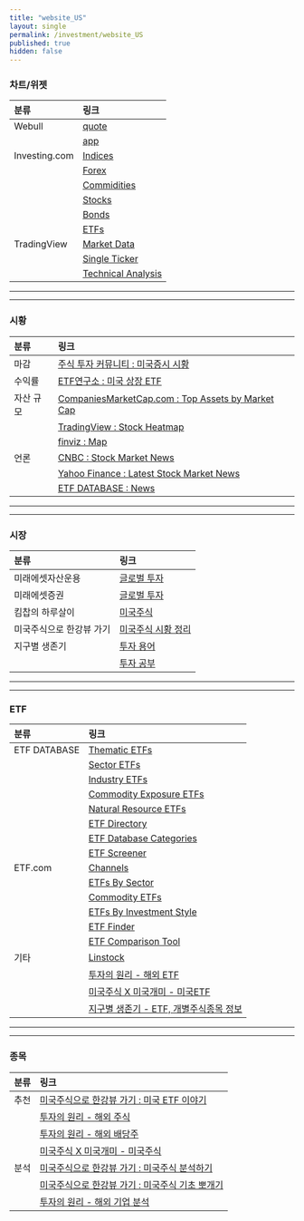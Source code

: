 ```yaml
---
title: "website_US"
layout: single
permalink: /investment/website_US
published: true
hidden: false
---
```


<head>
  <base target="_blank">
</head>

### 차트/위젯

| 분류 | 링크 |
| :- | :- |
| Webull       | [quote](https://www.webull.com/quote) |
|              | [app](https://app.webull.com/stocks) |
| Investing.com | [Indices](https://m.investing.com/indices/) |
|               | [Forex](https://m.investing.com/currencies/) |
|               | [Commidities](https://m.investing.com/commodities/) |
|               | [Stocks](https://m.investing.com/equities/) |
|               | [Bonds](https://m.investing.com/rates-bonds/) |
|               | [ETFs](https://m.investing.com/etfs/) |
| TradingView | [Market Data](https://www.tradingview.com/widget/market-quotes/) |
|             | [Single Ticker](https://www.tradingview.com/widget/single-ticker/) |
|             | [Technical Analysis](https://www.tradingview.com/widget/technical-analysis/) |

***
***

### 시황

| 분류 | 링크 |
| :- | :- |
| 마감 | [주식 투자 커뮤니티 : 미국증시 시황](https://usstockinfo.tistory.com/m/category/%EB%AF%B8%EA%B5%AD%EC%A6%9D%EC%8B%9C%20%EC%8B%9C%ED%99%A9) |
| 수익률 | [ETF연구소 : 미국 상장 ETF](https://m.blog.naver.com/just_do_etf?categoryNo=16) |
| 자산 규모 | [CompaniesMarketCap.com : Top Assets by Market Cap](https://companiesmarketcap.com/assets-by-market-cap/) |
|           | [TradingView : Stock Heatmap](https://www.tradingview.com/heatmap/stock/) |
|           | [finviz : Map](https://finviz.com/map.ashx) |
| 언론 | [CNBC : Stock Market News](https://www.cnbc.com/stocks/) |
|      | [Yahoo Finance : Latest Stock Market News](https://finance.yahoo.com/topic/stock-market-news) |
|      | [ETF DATABASE : News](https://etfdb.com/news/) |

***
***

### 시장

| 분류 | 링크 |
| :- | :- |
| 미래에셋자산운용 | [글로벌 투자](https://m.blog.naver.com/m_invest?categoryNo=47) |
| 미래에셋증권 | [글로벌 투자](https://m.post.naver.com/my/series/detail.naver?seriesNo=230018&memberNo=5010025) |
| 킴찹의 하루살이 | [미국주식](https://m.blog.naver.com/ssibar1188?categoryNo=38) |
| 미국주식으로 한강뷰 가기 | [미국주식 시황 정리](https://m.blog.naver.com/tete2002?categoryNo=32) |
| 지구별 생존기 | [투자 용어](https://lljjww.tistory.com/category/%ED%88%AC%EC%9E%90%20%EC%9D%B4%EC%95%BC%EA%B8%B0/%ED%88%AC%EC%9E%90%20%EC%9A%A9%EC%96%B4) |
|              | [투자 공부](https://lljjww.tistory.com/category/%ED%88%AC%EC%9E%90%20%EC%9D%B4%EC%95%BC%EA%B8%B0/%ED%88%AC%EC%9E%90%20%EA%B3%B5%EB%B6%80) |

***
***

### ETF

| 분류 | 링크 |
| :- | :- |
| ETF DATABASE | [Thematic ETFs](https://etfdb.com/themes/) |
|              | [Sector ETFs](https://etfdb.com/etfs/sector/) |
|              | [Industry ETFs](https://etfdb.com/etfs/industry/) |
|              | [Commodity Exposure ETFs](https://etfdb.com/etfs/commodity-exposure/) |
|              | [Natural Resource ETFs](https://etfdb.com/etfs/natural-resources/) |
|              | [ETF Directory](https://etfdb.com/etfs/) |
|              | [ETF Database Categories](https://etfdb.com/etfdb-categories/) |
|              | [ETF Screener](https://etfdb.com/screener/) |
| ETF.com | [Channels](https://www.etf.com/channels/) |
|         | [ETFs By Sector](https://www.etf.com/channels/#Sector) |
|         | [Commodity ETFs](https://www.etf.com/channels/#Commodity) |
|         | [ETFs By Investment Style](https://www.etf.com/channels/#Style) |
|         | [ETF Finder](https://www.etf.com/etfanalytics/etf-finder) |
|         | [ETF Comparison Tool](https://www.etf.com/etfanalytics/etf-comparison-tool) |
| 기타 | [Linstock](https://linstock.us/) |
|      | [투자의 원리 - 해외 ETF](https://whtjsrb211.tistory.com/m/category/%ED%95%B4%EC%99%B8%20%ED%88%AC%EC%9E%90/ETF) |
|      | [미국주식 X 미국개미 - 미국ETF](https://usant.tistory.com/category/%EB%AF%B8%EA%B5%ADETF) |
|      | [지구별 생존기 - ETF, 개별주식종목 정보](https://lljjww.tistory.com/category/%ED%88%AC%EC%9E%90%20%EC%9D%B4%EC%95%BC%EA%B8%B0/ETF%2C%20%EA%B0%9C%EB%B3%84%EC%A3%BC%EC%8B%9D%EC%A2%85%EB%AA%A9%20%EC%A0%95%EB%B3%B4) |

***
***

### 종목

| 분류 | 링크 |
| :- | :- |
| 추천 | [미국주식으로 한강뷰 가기 : 미국 ETF 이야기](https://m.blog.naver.com/tete2002?categoryNo=27) |
|     | [투자의 원리 - 해외 주식](https://whtjsrb211.tistory.com/m/category/%ED%95%B4%EC%99%B8%20%ED%88%AC%EC%9E%90/%EC%A3%BC%EC%8B%9D) |
|     | [투자의 원리 - 해외 배당주](https://whtjsrb211.tistory.com/m/category/%ED%95%B4%EC%99%B8%20%ED%88%AC%EC%9E%90/%EB%B0%B0%EB%8B%B9%EC%A3%BC) |
|     | [미국주식 X 미국개미 - 미국주식](https://usant.tistory.com/category/%EB%AF%B8%EA%B5%AD%EC%A3%BC%EC%8B%9D) |
| 분석 | [미국주식으로 한강뷰 가기 : 미국주식 분석하기](https://m.blog.naver.com/tete2002?categoryNo=30) |
|      | [미국주식으로 한강뷰 가기 : 미국주식 기초 뽀개기](https://m.blog.naver.com/tete2002?categoryNo=22) |
|      | [투자의 원리 - 해외 기업 분석](https://whtjsrb211.tistory.com/m/category/%ED%95%B4%EC%99%B8%20%ED%88%AC%EC%9E%90/%EA%B8%B0%EC%97%85%20%EB%B6%84%EC%84%9D) |
